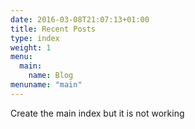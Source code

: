 ```yaml
---
date: 2016-03-08T21:07:13+01:00
title: Recent Posts
type: index
weight: 1
menu:
  main:
    name: Blog
menuname: "main"
---
```


Create the main index
but it is not working
